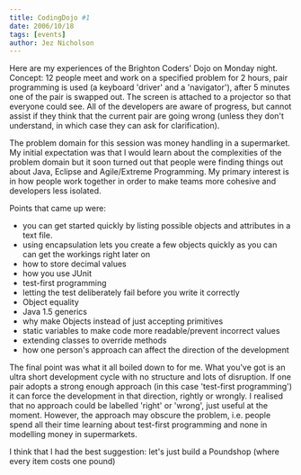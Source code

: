 ```yaml
---
title: CodingDojo #1
date: 2006/10/18
tags: [events]
author: Jez Nicholson
---
```

Here are my experiences of the Brighton Coders' Dojo on Monday night. Concept: 12 people meet and work on a specified problem for 2 hours, pair programming is used (a keyboard 'driver' and a 'navigator'), after 5 minutes one of the pair is swapped out. The screen is attached to a projector so that everyone could see. All of the developers are aware of progress, but cannot assist if they think that the current pair are going wrong (unless they don't understand, in which case they can ask for clarification).

The problem domain for this session was money handling in a supermarket. My initial expectation was that I would learn about the complexities of the problem domain but it soon turned out that people were finding things out about Java, Eclipse and Agile/Extreme Programming. My primary interest is in how people work together in order to make teams more cohesive and developers less isolated.

Points that came up were:

* you can get started quickly by listing possible objects and attributes in a text file.
* using encapsulation lets you create a few objects quickly as you can can get the workings right later on
* how to store decimal values
* how you use JUnit
* test-first programming
* letting the test deliberately fail before you write it correctly
* Object equality
* Java 1.5 generics
* why make Objects instead of just accepting primitives
* static variables to make code more readable/prevent incorrect values
* extending classes to override methods
* how one person's approach can affect the direction of the development

The final point was what it all boiled down to for me. What you've got is an ultra short development cycle with no structure and lots of disruption. If one pair adopts a strong enough approach (in this case 'test-first programming') it can force the development in that direction, rightly or wrongly. I realised that no approach could be labelled 'right' or 'wrong', just useful at the moment. However, the approach may obscure the problem, i.e. people spend all their time learning about test-first programming and none in modelling money in supermarkets.

I think that I had the best suggestion: let's just build a Poundshop (where every item costs one pound)